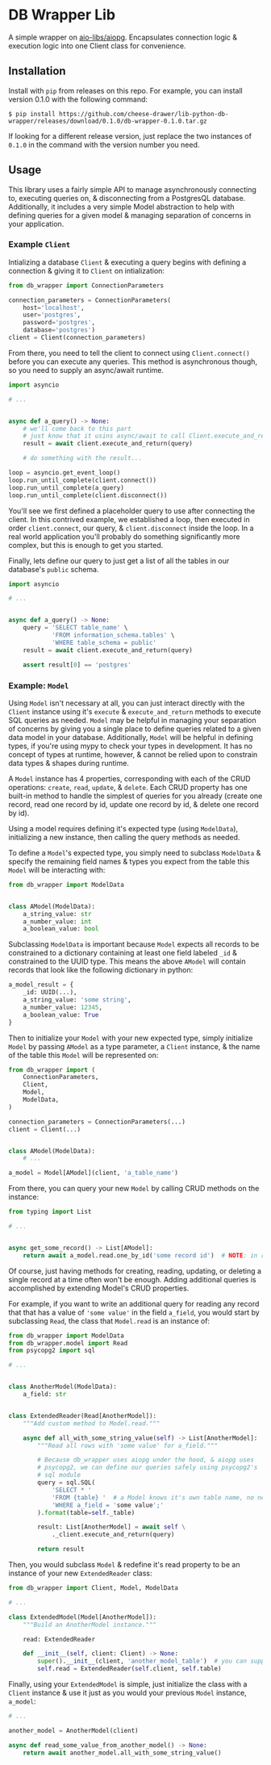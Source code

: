 # DB Wrapper Lib

A simple wrapper on [aio-libs/aiopg](https://github.com/aio-libs/aiopg).
Encapsulates connection logic & execution logic into one Client class for convenience.

## Installation

Install with `pip` from releases on this repo.
For example, you can install version 0.1.0 with the following command:

```
$ pip install https://github.com/cheese-drawer/lib-python-db-wrapper/releases/download/0.1.0/db-wrapper-0.1.0.tar.gz
```

If looking for a different release version, just replace the two instances of `0.1.0` in the command with the version number you need.

## Usage

This library uses a fairly simple API to manage asynchronously connecting to, executing queries on, & disconnecting from a PostgresQL database.
Additionally, it includes a very simple Model abstraction to help with defining queries for a given model & managing separation of concerns in your application.

### Example `Client`

Intializing a database `Client` & executing a query begins with defining a connection & giving it to `Client` on intialization:

```python
from db_wrapper import ConnectionParameters

connection_parameters = ConnectionParameters(
    host='localhost',
    user='postgres',
    password='postgres',
    database='postgres')
client = Client(connection_parameters)
```

From there, you need to tell the client to connect using `Client.connect()` before you can execute any queries.
This method is asynchronous though, so you need to supply an async/await runtime.

```python
import asyncio

# ...


async def a_query() -> None:
    # we'll come back to this part
    # just know that it usins async/await to call Client.execute_and_return
    result = await client.execute_and_return(query)

    # do something with the result...

loop = asyncio.get_event_loop()
loop.run_until_complete(client.connect())
loop.run_until_complete(a_query)
loop.run_until_complete(client.disconnect())
```

You'll see we first defined a placeholder query to use after connecting the client.
In this contrived example, we established a loop, then executed in order `client.connect`, our query, & `client.disconnect` inside the loop.
In a real world application you'll probably do something significantly more complex, but this is enough to get you started.

Finally, lets define our query to just get a list of all the tables in our database's `public` schema.

```python
import asyncio

# ...


async def a_query() -> None:
    query = 'SELECT table_name' \
            'FROM information_schema.tables' \
            'WHERE table_schema = public'
    result = await client.execute_and_return(query)

    assert result[0] == 'postgres'

```

### Example: `Model`

Using `Model` isn't necessary at all, you can just interact directly with the `Client` instance using it's `execute` & `execute_and_return` methods to execute SQL queries as needed.
`Model` may be helpful in managing your separation of concerns by giving you a single place to define queries related to a given data model in your database.
Additionally, `Model` will be helpful in defining types, if you're using mypy to check your types in development.
It has no concept of types at runtime, however, & cannot be relied upon to constrain data types & shapes during runtime.

A `Model` instance has 4 properties, corresponding with each of the CRUD operations: `create`, `read`, `update`, & `delete`.
Each CRUD property has one built-in method to handle the simplest of queries for you already (create one record, read one record by id, update one record by id, & delete one record by id).

Using a model requires defining it's expected type (using `ModelData`), initializing a new instance, then calling the query methods as needed.

To define a `Model`'s expected type, you simply need to subclass `ModelData` & specify the remaining field names & types you expect from the table this `Model` will be interacting with:

```python
from db_wrapper import ModelData


class AModel(ModelData):
    a_string_value: str
    a_number_value: int
    a_boolean_value: bool
```

Subclassing `ModelData` is important because `Model` expects all records to be constrained to a dictionary containing at least one field labeled `_id` & constrained to the UUID type. This means the above `AModel` will contain records that look like the following dictionary in python:

```python
a_model_result = {
    _id: UUID(...),
    a_string_value: 'some string',
    a_number_value: 12345,
    a_boolean_value: True
}
```

Then to initialize your `Model` with your new expected type, simply initialize `Model` by passing `AModel` as a type parameter, a `Client` instance, & the name of the table this `Model` will be represented on:

```python
from db_wrapper import (
    ConnectionParameters,
    Client,
    Model,
    ModelData,
)

connection_parameters = ConnectionParameters(...)
client = Client(...)


class AModel(ModelData):
    # ...

a_model = Model[AModel](client, 'a_table_name')
```

From there, you can query your new `Model` by calling CRUD methods on the instance:

```python
from typing import List

# ...


async get_some_record() -> List[AModel]:
    return await a_model.read.one_by_id('some record id')  # NOTE: in reality the id would be a UUID
```

Of course, just having methods for creating, reading, updating, or deleting a single record at a time often won't be enough.
Adding additional queries is accomplished by extending Model's CRUD properties.

For example, if you want to write an additional query for reading any record that that has a value of `'some value'` in the field `a_field`, you would start by subclassing `Read`, the class that `Model.read` is an instance of:

```python
from db_wrapper import ModelData
from db_wrapper.model import Read
from psycopg2 import sql

# ...


class AnotherModel(ModelData):
    a_field: str


class ExtendedReader(Read[AnotherModel]):
    """Add custom method to Model.read."""

    async def all_with_some_string_value(self) -> List[AnotherModel]:
        """Read all rows with 'some value' for a_field."""

        # Because db_wrapper uses aiopg under the hood, & aiopg uses
        # psycopg2, we can define our queries safely using psycopg2's
        # sql module
        query = sql.SQL(
            'SELECT * '
            'FROM {table} '  # a Model knows it's own table name, no need to specify it manually here
            'WHERE a_field = 'some value';'
        ).format(table=self._table)

        result: List[AnotherModel] = await self \
            ._client.execute_and_return(query)

        return result
```

Then, you would subclass `Model` & redefine it's read property to be an instance of your new `ExtendedReader` class:

```python
from db_wrapper import Client, Model, ModelData

# ...

class ExtendedModel(Model[AnotherModel]):
    """Build an AnotherModel instance."""

    read: ExtendedReader

    def __init__(self, client: Client) -> None:
        super().__init__(client, 'another_model_table')  # you can supply your table name here
        self.read = ExtendedReader(self.client, self.table)
```

Finally, using your `ExtendedModel` is simple, just initialize the class with a `Client` instance & use it just as you would your previous `Model` instance, `a_model`:

```python
# ...

another_model = AnotherModel(client)

async def read_some_value_from_another_model() -> None:
    return await another_model.all_with_some_string_value()
```
